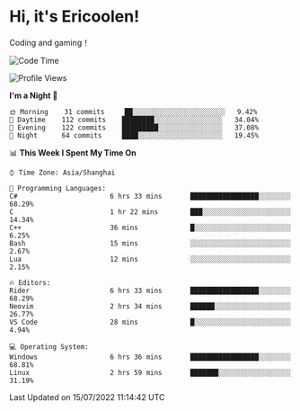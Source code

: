 # Hi, it's Ericoolen!
Coding and gaming！

<!--START_SECTION:waka-->
![Code Time](http://img.shields.io/badge/Code%20Time-330%20hrs%2039%20mins-blue)

![Profile Views](http://img.shields.io/badge/Profile%20Views-2-blue)

**I'm a Night 🦉** 

```text
🌞 Morning    31 commits     ██░░░░░░░░░░░░░░░░░░░░░░░   9.42% 
🌆 Daytime    112 commits    ████████░░░░░░░░░░░░░░░░░   34.04% 
🌃 Evening    122 commits    █████████░░░░░░░░░░░░░░░░   37.08% 
🌙 Night      64 commits     ████░░░░░░░░░░░░░░░░░░░░░   19.45%

```


📊 **This Week I Spent My Time On** 

```text
⌚︎ Time Zone: Asia/Shanghai

💬 Programming Languages: 
C#                       6 hrs 33 mins       █████████████████░░░░░░░░   68.29% 
C                        1 hr 22 mins        ███░░░░░░░░░░░░░░░░░░░░░░   14.34% 
C++                      36 mins             █░░░░░░░░░░░░░░░░░░░░░░░░   6.25% 
Bash                     15 mins             ░░░░░░░░░░░░░░░░░░░░░░░░░   2.67% 
Lua                      12 mins             ░░░░░░░░░░░░░░░░░░░░░░░░░   2.15%

🔥 Editors: 
Rider                    6 hrs 33 mins       █████████████████░░░░░░░░   68.29% 
Neovim                   2 hrs 34 mins       ██████░░░░░░░░░░░░░░░░░░░   26.77% 
VS Code                  28 mins             █░░░░░░░░░░░░░░░░░░░░░░░░   4.94%

💻 Operating System: 
Windows                  6 hrs 36 mins       █████████████████░░░░░░░░   68.81% 
Linux                    2 hrs 59 mins       ███████░░░░░░░░░░░░░░░░░░   31.19%

```


 Last Updated on 15/07/2022 11:14:42 UTC
<!--END_SECTION:waka-->

